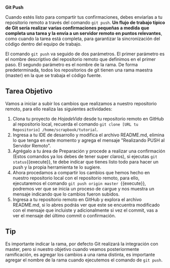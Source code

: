 **Git Push**

Cuando estés listo para compartir tus confirmaciones, debes enviarlas a tu repositorio remoto a través del comando `git push`. **Un flujo de trabajo típico de Git sería realizar varias confirmaciones pequeñas a medida que completa una tarea y la envía a un servidor remoto en puntos relevantes**, como cuando la tarea está completa, para garantizar la sincronización del código dentro del equipo de trabajo.

El comando `git push` va seguido de dos parámetros. El primer parámetro es el nombre descriptivo del repositorio remoto que definimos en el primer paso. El segundo parámetro es el nombre de la rama. De forma predeterminada, todos los repositorios de git tienen una rama maestra (master) en la que se trabaja el código fuente.

## Tarea Objetivo

Vamos a iniciar a subir los cambios que realizamos a nuestro repositorio remoto, para ello realiza las siguientes actividades:

1. Clona tu proyecto de *HojadeVida* desde tu repositorio remoto en GitHub al repositorio local, recuerda el comando `git clone [URL tu Repositorio] /home/scrapbook/tutorial`.
2. Ingresa a tu IDE de desarrollo y modifica el archivo README.md, elimina lo que tenga en este momento y agrega el mensaje "Realizando PUSH al Servidor Remoto".
3. Agrégalo a tu área de Preparación y procede a realizar una confirmación (Estos comandos ya los debes de tener super claros), si ejecutas `git status`{{execute}}, te debe indicar que tienes listo todo para hacer un push y la propia herramienta te lo sugiere.
4. Ahora procedamos a compartir los cambios que hemos hecho en nuestro repositorio local con el repositorio remoto, para ello, ejecutaremos el comando `git push origin master `{{execute}}, podremos ver que se inicia un proceso de cargue y nos muestra un mensaje indicando que lo cambios fueron subidos.
5. Ingresa a tu repositorio remoto en GitHub y explora el archivo README.md, si lo abres podrás ver que este se encuentra modificado con el mensaje que incluiste y adicionalmente si vez el commit, vas a ver el mensaje del último commit o confirmación.

## Tip

Es importante indicar la rama, por defecto Git realizará la integración con master, pero si nuestro objetivo cuando veamos posteriormente ramificación, es agregar los cambios a una rama distinta, es importante agregar el nombre de la rama cuando ejecutemos el comando de `git push`.

